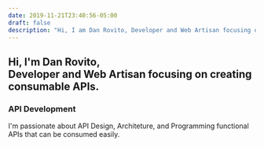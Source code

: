```yaml
---
date: 2019-11-21T23:40:56-05:00
draft: false
description: "Hi, I am Dan Rovito, Developer and Web Artisan focusing on NodeJS, PHP and .Net Development."
---
```

<section class="home-header">
	<div class="container">
		<div class="row intro-text">
			<div class="col-md-8 col-sm-12">
				<div>
					<h1 class="text-white">Hi, I'm Dan Rovito, <br/>Developer and Web Artisan focusing on creating consumable APIs.</h1>
				</div>
			</div>
		</div>
	</div>
</section>
<section>
	<div class="container">
		<div class="row">
			<div class="col-md-6 offset-md-2">
				<div class="py-5">
					<h3>API Development</h3>
					<p>I'm passionate about API Design, Architeture, and Programming functional APIs that can be consumed easily.</p>
				</div>
			</div>
		</div>
	</div>
</section>